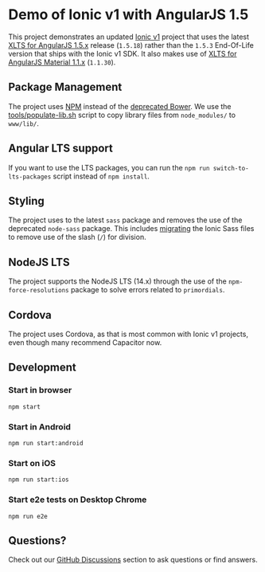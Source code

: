 # Demo of Ionic v1 with AngularJS 1.5

This project demonstrates an updated [Ionic v1](https://ionicframework.com/docs/v1/) project that uses the
latest [XLTS for AngularJS 1.5.x](https://xlts.dev/angularjs) release (`1.5.18`) rather than the `1.5.3` End-Of-Life version
that ships with the Ionic v1 SDK. It also makes use of
[XLTS for AngularJS Material 1.1.x](https://material.angularjs.xlts.dev/1.1.30/) (`1.1.30`).

## Package Management

The project uses [NPM](https://www.npmjs.com/) instead of the
[deprecated Bower](https://bower.io/blog/2017/how-to-migrate-away-from-bower/). We use the
[tools/populate-lib.sh](tools/populate-lib.sh) script to copy library files from `node_modules/` to
`www/lib/`.

## Angular LTS support

If you want to use the LTS packages, you can run the `npm run switch-to-lts-packages` script instead of `npm install`.

## Styling

The project uses to the latest `sass` package and removes the use of the deprecated `node-sass` package. This
includes [migrating](https://sass-lang.com/documentation/breaking-changes/slash-div) the Ionic Sass files to
remove use of the slash (`/`) for division.

## NodeJS LTS

The project supports the NodeJS LTS (14.x) through the use of the `npm-force-resolutions` package to solve
errors related to `primordials`.

## Cordova

The project uses Cordova, as that is most common with Ionic v1 projects, even though many recommend Capacitor
now.

## Development

### Start in browser

`npm start`

### Start in Android

`npm run start:android`

### Start on iOS

`npm run start:ios`

### Start e2e tests on Desktop Chrome

`npm run e2e`

## Questions?

Check out our [GitHub Discussions](https://github.com/xlts-dev/angularjs-ionic-v1/discussions) section to
ask questions or find answers.

